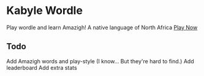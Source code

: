 # Kabyle Wordle
Play wordle and learn Amazigh! A native language of North Africa
[Play Now](https://kabyle-wordle.vercel.app/)

## Todo
Add Amazigh words and play-style (I know... But they're hard to find.)
Add leaderboard
Add extra stats